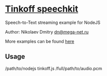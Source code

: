 # [Tinkoff speechkit](https://voicekit.tinkoff.ru/)
Speech-to-Text streaming example for NodeJS

Author: Nikolaev Dmitry <dn@mega-net.ru>

More examples can be found [here](https://github.com/TinkoffCreditSystems/tinkoff-speech-api-examples)

Usage
----
/path/to/nodejs tinkoff.js /full/path/to/audio.pcm